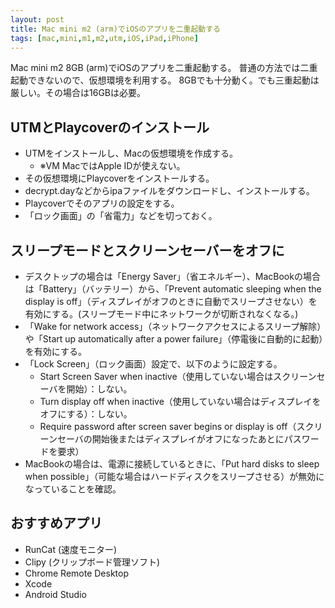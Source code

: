 ```yaml
---
layout: post
title: Mac mini m2 (arm)でiOSのアプリを二重起動する
tags: [mac,mini,m1,m2,utm,iOS,iPad,iPhone]
---
```


Mac mini m2 8GB (arm)でiOSのアプリを二重起動する。
普通の方法では二重起動できないので、仮想環境を利用する。
8GBでも十分動く。でも三重起動は厳しい。その場合は16GBは必要。

## UTMとPlaycoverのインストール

* UTMをインストールし、Macの仮想環境を作成する。
  * ※VM MacではApple IDが使えない。
* その仮想環境にPlaycoverをインストールする。
* decrypt.dayなどからipaファイルをダウンロードし、インストールする。
* Playcoverでそのアプリの設定をする。
* 「ロック画面」の「省電力」などを切っておく。

## スリープモードとスクリーンセーバーをオフに

* デスクトップの場合は「Energy Saver」（省エネルギー）、MacBookの場合は「Battery」（バッテリー）から、「Prevent automatic sleeping when the display is off」（ディスプレイがオフのときに自動でスリープさせない）を有効にする。(スリープモード中にネットワークが切断されなくなる。)
* 「Wake for network access」（ネットワークアクセスによるスリープ解除）や「Start up automatically after a power failure」（停電後に自動的に起動）を有効にする。
* 「Lock Screen」（ロック画面）設定で、以下のように設定する。
  * Start Screen Saver when inactive（使用していない場合はスクリーンセーバを開始）：しない。
  * Turn display off when inactive（使用していない場合はディスプレイをオフにする）：しない。
  * Require password after screen saver begins or display is off（スクリーンセーバの開始後またはディスプレイがオフになったあとにパスワードを要求）
* MacBookの場合は、電源に接続しているときに、「Put hard disks to sleep when possible」（可能な場合はハードディスクをスリープさせる）が無効になっていることを確認。

## おすすめアプリ

* RunCat (速度モニター)
* Clipy (クリップボード管理ソフト)
* Chrome Remote Desktop
* Xcode
* Android Studio
